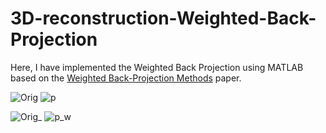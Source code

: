 # 3D-reconstruction-Weighted-Back-Projection

Here, I have implemented the Weighted Back Projection using MATLAB based on the [Weighted Back-Projection Methods](https://link.springer.com/chapter/10.1007/978-1-4757-2163-8_5) paper.

![Orig](https://user-images.githubusercontent.com/62461020/123542154-3705f600-d75d-11eb-8d9e-3a95947063e3.jpg)
![p](https://user-images.githubusercontent.com/62461020/123542038-aaf3ce80-d75c-11eb-9910-20e5088ad4f6.jpg)

![Orig_](https://user-images.githubusercontent.com/62461020/123542157-3a997d00-d75d-11eb-9dba-299d0e2ba115.jpg)
![p_w](https://user-images.githubusercontent.com/62461020/123542039-ad562880-d75c-11eb-811b-773e41be9223.jpg)

